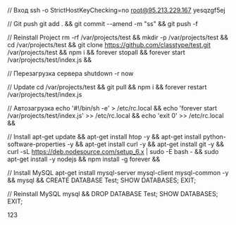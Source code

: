 // Вход
ssh -o StrictHostKeyChecking=no root@95.213.229.167
yesqzgf5ej



// Git push
git add . && git commit --amend -m "ss" && git push -f



// Reinstall Project
rm -rf /var/projects/test && 
mkdir -p /var/projects/test && 
cd /var/projects/test && 
git clone https://github.com/classtype/test.git /var/projects/test && 
npm i && 
forever stopall && 
forever start /var/projects/test/index.js && 



// Перезагрузка сервера
shutdown -r now



// Update
cd /var/projects/test && git pull && npm i && forever restart /var/projects/test/index.js



// Автозагрузка
echo '#!/bin/sh -e' > /etc/rc.local && 
echo 'forever start /var/projects/test/index.js' >> /etc/rc.local && 
echo 'exit 0' >> /etc/rc.local && 



// Install
apt-get update && 
apt-get install htop -y && 
apt-get install python-software-properties -y && 
apt-get install curl -y && 
apt-get install git -y && 
curl -sL https://deb.nodesource.com/setup_6.x | sudo -E bash - && sudo apt-get install -y nodejs && 
npm install -g forever && 



// Install MySQL
apt-get install mysql-server mysql-client mysql-common -y && 
mysql && 
CREATE DATABASE Test; SHOW DATABASES; EXIT;



// Reinstall MySQL
mysql && 
DROP DATABASE Test; SHOW DATABASES; EXIT;


123